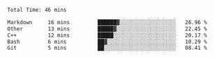 <!--START_SECTION:waka-->

```txt
Total Time: 46 mins

Markdown     16 mins         ██████▓░░░░░░░░░░░░░░░░░░   26.96 %
Other        13 mins         █████▓░░░░░░░░░░░░░░░░░░░   22.45 %
C++          12 mins         █████░░░░░░░░░░░░░░░░░░░░   20.17 %
Bash         6 mins          ██▓░░░░░░░░░░░░░░░░░░░░░░   10.29 %
Git          5 mins          ██░░░░░░░░░░░░░░░░░░░░░░░   08.41 %
```

<!--END_SECTION:waka-->

